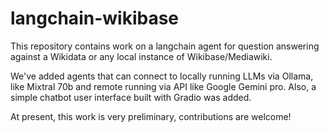 # langchain-wikibase

This repository contains work on a langchain agent for question answering against a Wikidata or any local instance of Wikibase/Mediawiki.

We've added agents that can connect to locally running LLMs via Ollama, like Mixtral 70b and remote running via API like Google Gemini pro. Also, a simple chatbot user interface built with Gradio was added.

At present, this work is very preliminary, contributions are welcome! 
